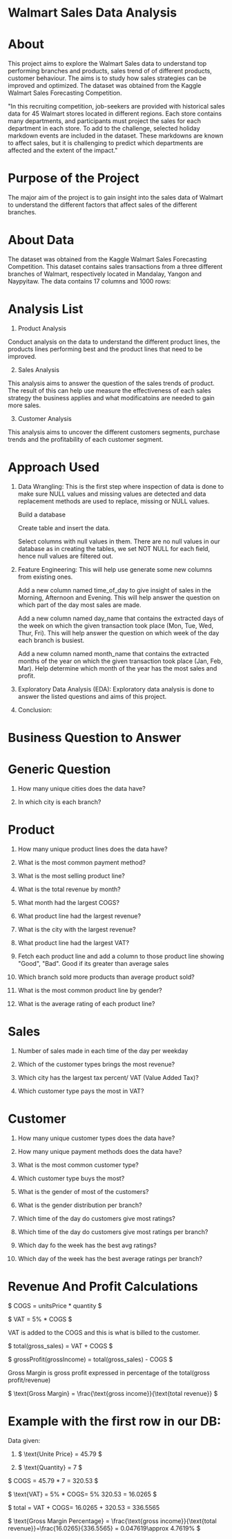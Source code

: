 # Walmart Sales Data Analysis
# About
This project aims to explore the Walmart Sales data to understand top performing branches and products, sales trend of of different products, customer behaviour. The aims is to study how sales strategies can be improved and optimized. The dataset was obtained from the Kaggle Walmart Sales Forecasting Competition.

"In this recruiting competition, job-seekers are provided with historical sales data for 45 Walmart stores located in different regions. Each store contains many departments, and participants must project the sales for each department in each store. To add to the challenge, selected holiday markdown events are included in the dataset. These markdowns are known to affect sales, but it is challenging to predict which departments are affected and the extent of the impact." 
# Purpose of the Project
The major aim of the project is to gain insight into the sales data of Walmart to understand the different factors that affect sales of the different branches.
# About Data
The dataset was obtained from the Kaggle Walmart Sales Forecasting Competition. This dataset contains sales transactions from a three different branches of Walmart, respectively located in Mandalay, Yangon and Naypyitaw. The data contains 17 columns and 1000 rows:
# Analysis List
1. Product Analysis

Conduct analysis on the data to understand the different product lines, the products lines performing best and the product lines that need to be improved.

2. Sales Analysis

This analysis aims to answer the question of the sales trends of product. The result of this can help use measure the effectiveness of each sales strategy the business applies and what modificatoins are needed to gain more sales.

3. Customer Analysis

This analysis aims to uncover the different customers segments, purchase trends and the profitability of each customer segment.
# Approach Used

1. Data Wrangling: This is the first step where inspection of data is done to make sure NULL values and missing values are detected and data replacement methods are used to replace, missing or NULL values.
   
   Build a database
  
   Create table and insert the data.
    
   Select columns with null values in them. There are no null values in our database as in creating the tables, we set NOT NULL for each field, hence null values are filtered out.

2. Feature Engineering: This will help use generate some new columns from existing ones.
   
   Add a new column named time_of_day to give insight of sales in the Morning, Afternoon and Evening. This will help answer the question on which part of the day most sales are made.
  
   Add a new column named day_name that contains the extracted days of the week on which the given transaction took place (Mon, Tue, Wed, Thur, Fri). This will help answer the question     on which week of the day each branch is busiest.
  
   Add a new column named month_name that contains the extracted months of the year on which the given transaction took place (Jan, Feb, Mar). Help determine which month of the year        has the most sales and profit.

3. Exploratory Data Analysis (EDA): Exploratory data analysis is done to answer the listed questions and aims of this project.

4. Conclusion:

# Business Question to Answer
# Generic Question

1. How many unique cities does the data have?

2. In which city is each branch?
# Product

1. How many unique product lines does the data have?

2. What is the most common payment method?

3. What is the most selling product line?

4. What is the total revenue by month?

5. What month had the largest COGS?

6. What product line had the largest revenue?

7. What is the city with the largest revenue?

8. What product line had the largest VAT?

9. Fetch each product line and add a column to those product line showing "Good", "Bad". Good if its greater than average sales

10. Which branch sold more products than average product sold?

11. What is the most common product line by gender?

12. What is the average rating of each product line?
# Sales

1. Number of sales made in each time of the day per weekday

2. Which of the customer types brings the most revenue?

3. Which city has the largest tax percent/ VAT (Value Added Tax)?

4. Which customer type pays the most in VAT?
# Customer

1. How many unique customer types does the data have?

2. How many unique payment methods does the data have?

3. What is the most common customer type?

4. Which customer type buys the most?

5. What is the gender of most of the customers?

6. What is the gender distribution per branch?

7. Which time of the day do customers give most ratings?

8. Which time of the day do customers give most ratings per branch?

9. Which day fo the week has the best avg ratings?

10. Which day of the week has the best average ratings per branch?
# Revenue And Profit Calculations

$ COGS = unitsPrice * quantity $

$ VAT = 5% * COGS $

VAT is added to the COGS and this is what is billed to the customer.

$ total(gross_sales) = VAT + COGS $

$ grossProfit(grossIncome) = total(gross_sales) - COGS $

Gross Margin is gross profit expressed in percentage of the total(gross profit/revenue)

$ \text{Gross Margin} = \frac{\text{gross income}}{\text{total revenue}} $

# Example with the first row in our DB:

Data given:

1. $ \text{Unite Price} = 45.79 $

2. $ \text{Quantity} = 7 $

$ COGS = 45.79 * 7 = 320.53 $

$ \text{VAT} = 5% * COGS\= 5% 320.53 = 16.0265 $

$ total = VAT + COGS\= 16.0265 + 320.53 = 336.5565

$ \text{Gross Margin Percentage} = \frac{\text{gross income}}{\text{total revenue}}\=\frac{16.0265}{336.5565} = 0.047619\\approx 4.7619% $
